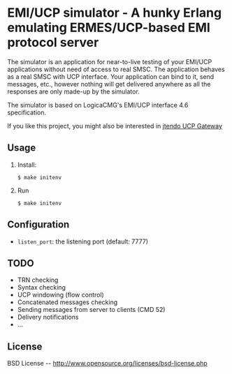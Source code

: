 EMI/UCP simulator - A hunky Erlang emulating ERMES/UCP-based EMI protocol server
================================================================================

The simulator is an application for near-to-live testing of your EMI/UCP
applications without need of access to real SMSC. The application behaves as
a real SMSC with UCP interface. Your application can bind to it, send messages,
etc., however nothing will get delivered anywhere as all the responses are
only made-up by the simulator.

The simulator is based on LogicaCMG's EMI/UCP interface 4.6 specification.

If you like this project, you might also be interested in [jtendo UCP Gateway](https://github.com/jtendo/ucp_gateway)

Usage
-----

1. Install:

    ```
    $ make initenv
    ```
    
2. Run

    ```
    $ make initenv
    ```

Configuration
-------------

- `listen_port`: the listening port (default: 7777)


TODO
----

- TRN checking
- Syntax checking
- UCP windowing (flow control)
- Concatenated messages checking
- Sending messages from server to clients (CMD 52)
- Delivery notifications
- ...


License
-------

BSD License -- http://www.opensource.org/licenses/bsd-license.php

